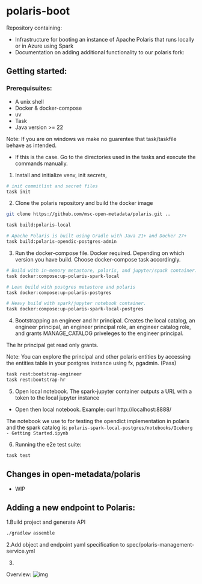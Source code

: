 # polaris-boot

Repository containing:
- Infrastructure for booting an instance of Apache Polaris that runs locally or in Azure using Spark
- Documentation on adding additional functionality to our polaris fork:

## Getting started:

### Prerequisuites:
- A unix shell
- Docker & docker-compose
- uv
- Task
- Java version >= 22

Note: If you are on windows we make no guarentee that task/taskfile behave as intended.
- If this is the case. Go to the directories used in the tasks and execute the commands manually.

1. Install and initialize venv, init secrets,
```bash
# init commitlint and secret files
task init
```
2. Clone the polaris repository and build the docker image
```bash
git clone https://github.com/msc-open-metadata/polaris.git ..

task build:polaris-local

# Apache Polaris is built using Gradle with Java 21+ and Docker 27+
task build:polaris-opendic-postgres-admin
```

3. Run the docker-compose file. Docker required. Depending on which version you have build. Choose docker-compose task accordingly.
```bash
# Build with in-memory metastore, polaris, and jupyter/spack container.
task docker:compose:up-polaris-spark-local

# Lean build with postgres metastore and polaris
task docker:compose:up-polaris-postgres

# Heavy build with spark/jupyter notebook container.
task docker:compose:up-polaris-spark-local-postgres
```

4. Bootstrapping an engineer and hr principal. Creates the local catalog, an engineer principal, an engineer principal role, an engineer catalog role, and grants MANAGE_CATALOG priveleges to the engineer principal.

The hr principal get read only grants.

Note: You can explore the principal and other polaris entities by accessing the entities table in your postgres instance using fx, pgadmin. (Pass)
```bash
task rest:bootstrap-engineer
task rest:bootstrap-hr
```

5. Open local notebook.
  The spark-jupyter container outputs a URL with a token to the local jupyter instance
  - Open then local notebook. Example: curl http://localhost:8888/

The notebook we use to for testing the opendict implementation in polaris and the spark catalog is: `polaris-spark-local-postgres/notebooks/Iceberg - Getting Started.ipynb`

6. Running the e2e test suite:
```bash
task test
```


## Changes in open-metadata/polaris

- WIP

## Adding a new endpoint to Polaris:


1.Build project and generate API
```bash
./gradlew assemble
```

2.Add object and endpoint yaml specification to spec/polaris-management-service.yml

3.

Overview:
![img](./assets/rest-overview-polaris.png)

